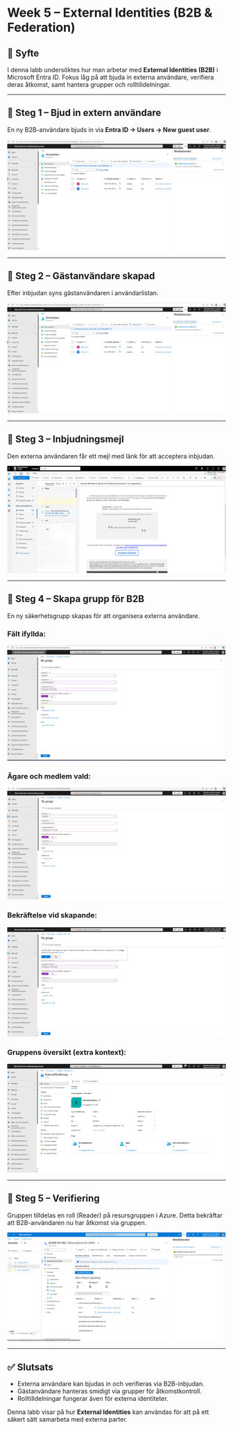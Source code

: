 # Week 5 – External Identities (B2B & Federation)

## 🎯 Syfte
I denna labb undersöktes hur man arbetar med **External Identities (B2B)** i Microsoft Entra ID. Fokus låg på att bjuda in externa användare, verifiera deras åtkomst, samt hantera grupper och rolltilldelningar.

---

## 📑 Steg 1 – Bjud in extern användare
En ny B2B-användare bjuds in via **Entra ID → Users → New guest user**.

![01_b2b_invitation](week5_screenshots_fixed/01_b2b_invitation.png)

---

## 📑 Steg 2 – Gästanvändare skapad
Efter inbjudan syns gästanvändaren i användarlistan.

![02_b2b_user_created](week5_screenshots_fixed/02_b2b_user_created.png)

---

## 📑 Steg 3 – Inbjudningsmejl
Den externa användaren får ett mejl med länk för att acceptera inbjudan.

![03_invitation_email](week5_screenshots_fixed/03_invitation_email.png)

---

## 📑 Steg 4 – Skapa grupp för B2B
En ny säkerhetsgrupp skapas för att organisera externa användare.

### Fält ifyllda:
![04_group_creation_step1](week5_screenshots_fixed/04_group_creation_step1.png)

### Ägare och medlem vald:
![05_group_creation_step2](week5_screenshots_fixed/05_group_creation_step2.png)

### Bekräftelse vid skapande:
![06_group_creation_confirmation](week5_screenshots_fixed/06_group_creation_confirmation.png)

### Gruppens översikt (extra kontext):
![04b_group_overview](week5_screenshots_fixed/04b_group_overview.png)

---

## 📑 Steg 5 – Verifiering
Gruppen tilldelas en roll (Reader) på resursgruppen i Azure. Detta bekräftar att B2B-användaren nu har åtkomst via gruppen.

![07_verification_result](week5_screenshots_fixed/07_verification_result.png)

---

## ✅ Slutsats
- Externa användare kan bjudas in och verifieras via B2B-inbjudan.  
- Gästanvändare hanteras smidigt via grupper för åtkomstkontroll.  
- Rolltilldelningar fungerar även för externa identiteter.  

Denna labb visar på hur **External Identities** kan användas för att på ett säkert sätt samarbeta med externa parter.

